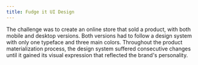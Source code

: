 ```yaml
---
title: Fudge it UI Design
---
```


The challenge was to create an online store that sold a product, with both mobile and desktop versions. 
Both versions had to follow a design system with only one typeface and three main colors. 
Throughout the product materialization process, the design system suffered consecutive changes until it gained its visual expression that reflected the brand's personality.